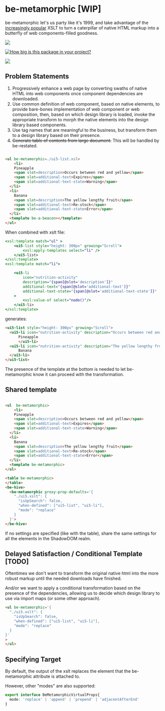 # be-metamorphic [WIP]

be-metamorphic let's us party like it's 1999, and take advantage of the [increasingly popular](https://www.chromestatus.com/metrics/feature/timeline/popularity/79) XSLT to turn a caterpillar of native HTML markup into a butterfly of web components-filled goodness.

<a href="https://nodei.co/npm/be-netaniroguc/"><img src="https://nodei.co/npm/be-metamorphic.png"></a>

[![How big is this package in your project?](https://img.shields.io/bundlephobia/minzip/be-metamorphic?style=for-the-badge)](https://bundlephobia.com/result?p=be-metamorphic)

<img src="http://img.badgesize.io/https://cdn.jsdelivr.net/npm/be-metamorphic?compression=gzip">

## Problem Statements

1.  Progressively enhance a web page by converting swaths of native HTML into web components once component dependencies are downloaded.
2.  Use common definition of web component, based on native elements, to provide bare-bones implementation of web component or web composition, then, based on which design library is loaded, invoke the appropriate transform to morph the native elements into the design library based components.
3.  Use tag names that are meaningful to the business, but transform them to a design library based on their presence.
4.  ~~Generate table of contents from large document.~~  This will be handled by be-restated.

```html

<ul be-metamorphic=./ui5-list.xsl>
	<li>
    Pineapple
    <span slot=description>Occurs between red and yellow</span>
    <span slot=additional-text>Expires</span>
    <span slot=additional-text-state>Warning</span>
  </li>
  <li>
    Banana
    <span slot=description>The yellow lengthy fruit</span>
    <span slot=additional-text>Re-stock</span>
    <span slot=additional-text-state>Error</span>   
  </li>
  <template be-a-beacon></template>
</ul>
```

When combined with xslt file:

```xslt
<xsl:template match="ul" >
    <ui5-list style="height: 300px" growing="Scroll">
        <xsl:apply-templates select="li" />
    </ui5-list>
</xsl:template>
<xsl:template match="li">

    <ui5-li 
        icon="nutrition-activity" 
        description="{span[@slot='description']}" 
        additional-text="{span[@slot='additional-text']}"
        additional-text-state="{span[@slot='additional-text-state']}"
    >
        <xsl:value-of select="node()"/>
    </ui5-li>
</xsl:template>
```

generates:

```html
<ui5-list style="height: 300px" growing="Scroll">
  <ui5-li icon="nutrition-activity" description="Occurs between red and yellow" additional-text="Expires" additional-text-state="Warning">
      Pineapple
      </ui5-li>
  <ui5-li icon="nutrition-activity" description="The yellow lengthy fruit" additional-text="Re-stock" additional-text-state="Error">
      Banana
  </ui5-li>
</ui5-list>
```

The presence of the template at the bottom is needed to let be-metamorphic know it can proceed with the transformation.

## Shared template

```html

<ul  be-metamorphic>
	<li>
    Pineapple
    <span slot=description>Occurs between red and yellow</span>
    <span slot=additional-text>Expires</span>
    <span slot=additional-text-state>Warning</span>
  </li>
  <li>
    Banana
    <span slot=description>The yellow lengthy fruit</span>
    <span slot=additional-text>Re-stock</span>
    <span slot=additional-text-state>Error</span>   
  </li>
  <template be-metamorphic>
</ul>

<table be-metamorphic>
</table>
<be-hive>
  <be-metamorphic proxy-prop-defaults='{
    "./ui5.xslt": {
      "isUpSearch": false,
      "when-defined": ["ui5-list", "ui5-li"],
      "mode": "replace"
    }
  }'>
</be-hive>
```

If no settings are specified (like with the table), share the same settings for all the elements in the ShadowDOM realm.

## Delayed Satisfaction / Conditional Template [TODO]

Oftentimes we don't want to transform the original native html into the more robust markup until the needed downloads have finished. 

And/or we want to apply a conditional transformation based on the presence of the dependencies, allowing us to decide which design library to use via import maps (or some other approach).

```html
<ul be-metamorphic='{
  "./ui5.xslt": {
    "isUpSearch": false,
    "when-defined": ["ui5-list", "ui5-li"],
    "mode": "replace"
  }
}'
>
</ul>
```

## Specifying Target

By default, the output of the xslt replaces the element that the be-metamorphic attribute is attached to.

However, other "modes" are also supported:

```typeScript
export interface BeMetamorphicVirtualProps{
  mode: 'replace' | 'append' | 'prepend' | 'adjacentAfterEnd'
}
```

